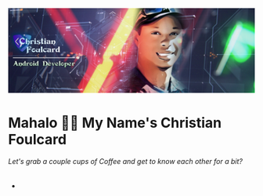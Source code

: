 ![Banner](https://github.com/Cfoulcard/Cfoulcard/blob/main/githubbanner.png)
--
# Mahalo 👋🏽 My Name's Christian Foulcard
###### Let's grab a couple cups of Coffee and get to know each other for a bit?

* 


<!---
Cfoulcard/Cfoulcard is a ✨ special ✨ repository because its `README.md` (this file) appears on your GitHub profile.
You can click the Preview link to take a look at your changes.
--->
